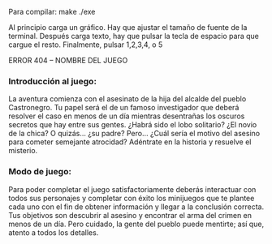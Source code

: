 Para compilar: make
./exe

Al principio carga un gráfico. Hay que ajustar el tamaño de fuente de la terminal.
Después carga texto, hay que pulsar la tecla de espacio para que cargue el resto.
Finalmente, pulsar 1,2,3,4, o 5 






ERROR 404 – NOMBRE DEL JUEGO

### Introducción al juego:
La aventura comienza con el asesinato de la hija del alcalde del pueblo Castronegro. Tu papel será
el de un famoso investigador que deberá resolver el caso en menos de un día mientras desentrañas
los oscuros secretos que hay entre sus gentes. ¿Habrá sido el lobo solitario? ¿El novio de la chica?
O quizás... ¿su padre?
Pero… ¿Cuál sería el motivo del asesino para cometer semejante atrocidad? Adéntrate en la historia
y resuelve el misterio.

### Modo de juego:
Para poder completar el juego satisfactoriamente deberás interactuar con todos sus personajes y
completar con éxito los minijuegos que te plantee cada uno con el fin de obtener información y
llegar a la conclusión correcta.
Tus objetivos son descubrir al asesino y encontrar el arma del crimen en menos de un día. Pero
cuidado, la gente del pueblo puede mentirte; así que, atento a todos los detalles.
